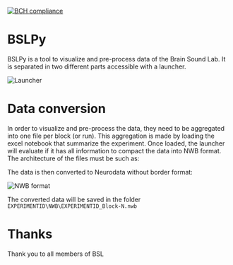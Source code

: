 [![BCH compliance](https://bettercodehub.com/edge/badge/Rechenmann-Data-EIRL/BSLPy?branch=master)](https://bettercodehub.com/)

BSLPy
==========

BSLPy is a tool to visualize and pre-process data of the Brain Sound Lab. It is separated in two different parts accessible with a launcher.

![Launcher](res/Documentation/convert_data_gui.png "Launcher")


Data conversion
===============

In order to visualize and pre-process the data, they need to be aggregated into one file per block (or run). This aggregation is made by loading the excel notebook that summarize the experiment. Once loaded, the launcher will evaluate if it has all information to compact the data into NWB format.
The architecture of the files must be such as:


The data is then converted to Neurodata without border format:

![NWB format](https://www.nwb.org/wp-content/uploads/2020/02/nwb_datatypes_overview-1024x491.png "Neurodata without border explanation")

The converted data will be saved in the folder ```EXPERIMENTID\NWB\EXPERIMENTID_Block-N.nwb```


Thanks
======
Thank you to all members of BSL

